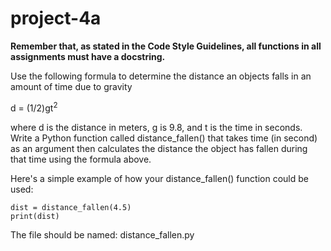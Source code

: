 # project-4a

**Remember that, as stated in the Code Style Guidelines, all functions in all assignments must have a docstring.**

Use  the following formula to determine the distance an objects  falls in  an amount of time due to gravity

d = (1/2)gt<sup>2</sup>

where d is the distance in meters, g is 9.8, and t is the time in seconds. 
Write a Python function called distance_fallen() that takes time (in second) as an argument then calculates the distance the object has fallen during that time using the formula above.

Here's a simple example of how your distance_fallen() function could be used:
```
dist = distance_fallen(4.5)
print(dist)
```

The file should be named: distance_fallen.py
